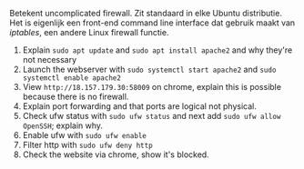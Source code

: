 Betekent uncomplicated firewall. Zit standaard in elke Ubuntu distributie. Het is eigenlijk een front-end command line interface dat gebruik maakt van *iptables*, een andere Linux firewall functie.

1. Explain `sudo apt update` and `sudo apt install apache2` and why they're not necessary
2. Launch the webserver with `sudo systemctl start apache2` and `sudo systemctl enable apache2`
3. View `http://18.157.179.30:58009` on chrome, explain this is possible because there is no firewall.
4. Explain port forwarding and that ports are logical not physical.
5. Check ufw status with `sudo ufw status` and next add `sudo ufw allow OpenSSH`; explain why.
6. Enable ufw with `sudo ufw enable`
7. Filter http with `sudo ufw deny http`
8. Check the website via chrome, show it's blocked.